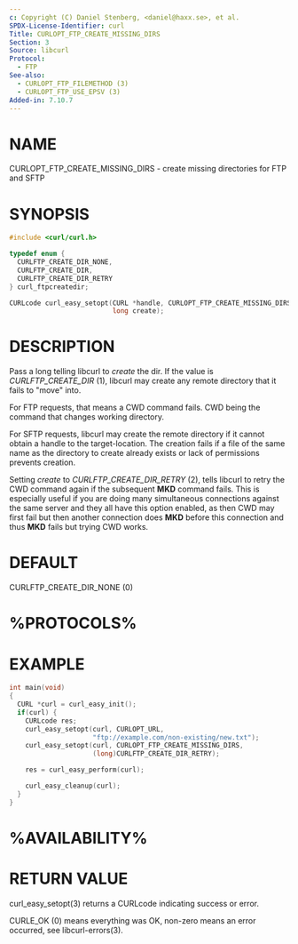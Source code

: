 ```yaml
---
c: Copyright (C) Daniel Stenberg, <daniel@haxx.se>, et al.
SPDX-License-Identifier: curl
Title: CURLOPT_FTP_CREATE_MISSING_DIRS
Section: 3
Source: libcurl
Protocol:
  - FTP
See-also:
  - CURLOPT_FTP_FILEMETHOD (3)
  - CURLOPT_FTP_USE_EPSV (3)
Added-in: 7.10.7
---
```


# NAME

CURLOPT_FTP_CREATE_MISSING_DIRS - create missing directories for FTP and SFTP

# SYNOPSIS

~~~c
#include <curl/curl.h>

typedef enum {
  CURLFTP_CREATE_DIR_NONE,
  CURLFTP_CREATE_DIR,
  CURLFTP_CREATE_DIR_RETRY
} curl_ftpcreatedir;

CURLcode curl_easy_setopt(CURL *handle, CURLOPT_FTP_CREATE_MISSING_DIRS,
                          long create);
~~~

# DESCRIPTION

Pass a long telling libcurl to *create* the dir. If the value is
*CURLFTP_CREATE_DIR* (1), libcurl may create any remote directory that it
fails to "move" into.

For FTP requests, that means a CWD command fails. CWD being the command that
changes working directory.

For SFTP requests, libcurl may create the remote directory if it cannot obtain
a handle to the target-location. The creation fails if a file of the same name
as the directory to create already exists or lack of permissions prevents
creation.

Setting *create* to *CURLFTP_CREATE_DIR_RETRY* (2), tells libcurl to
retry the CWD command again if the subsequent **MKD** command fails. This is
especially useful if you are doing many simultaneous connections against the
same server and they all have this option enabled, as then CWD may first fail
but then another connection does **MKD** before this connection and thus
**MKD** fails but trying CWD works.

# DEFAULT

CURLFTP_CREATE_DIR_NONE (0)

# %PROTOCOLS%

# EXAMPLE

~~~c
int main(void)
{
  CURL *curl = curl_easy_init();
  if(curl) {
    CURLcode res;
    curl_easy_setopt(curl, CURLOPT_URL,
                     "ftp://example.com/non-existing/new.txt");
    curl_easy_setopt(curl, CURLOPT_FTP_CREATE_MISSING_DIRS,
                     (long)CURLFTP_CREATE_DIR_RETRY);

    res = curl_easy_perform(curl);

    curl_easy_cleanup(curl);
  }
}
~~~

# %AVAILABILITY%

# RETURN VALUE

curl_easy_setopt(3) returns a CURLcode indicating success or error.

CURLE_OK (0) means everything was OK, non-zero means an error occurred, see
libcurl-errors(3).

